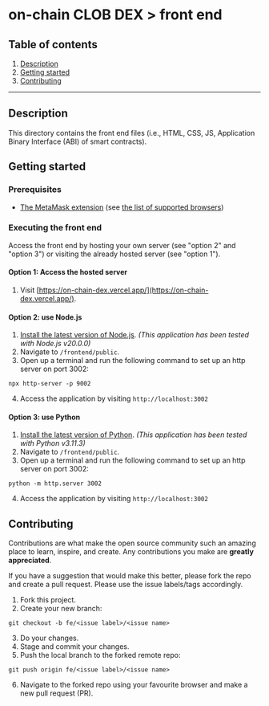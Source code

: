 # on-chain CLOB DEX > front end

## Table of contents

1. [Description](#description)
2. [Getting started](#getting-started)
3. [Contributing](#contributing)

---

## Description

This directory contains the front end files (i.e., HTML, CSS, JS, Application Binary Interface (ABI) of smart contracts).

## Getting started

### Prerequisites

- [The MetaMask extension](https://metamask.io/) (see [the list of supported browsers](https://metamask.io/download/))

### Executing the front end

Access the front end by hosting your own server (see "option 2" and "option 3") or visiting the already hosted server (see "option 1").

#### Option 1: Access the hosted server

1. Visit [https://on-chain-dex.vercel.app/](https://on-chain-dex.vercel.app/).

#### Option 2: use Node.js

1. [Install the latest version of Node.js](https://nodejs.org/en).  *(This application has been tested with Node.js v20.0.0)*
2. Navigate to `/frontend/public`.
3. Open up a terminal and run the following command to set up an http server on port 3002: 
```
npx http-server -p 9002
```
4. Access the application by visiting `http://localhost:3002`

#### Option 3: use Python

1. [Install the latest version of Python](https://www.python.org/downloads/). *(This application has been tested with Python v3.11.3)*
2. Navigate to `/frontend/public`.
3. Open up a terminal and run the following command to set up an http server on port 3002: 
```
python -m http.server 3002
```
4. Access the application by visiting `http://localhost:3002`

## Contributing

Contributions are what make the open source community such an amazing place to learn, inspire, and create. Any contributions you make are **greatly appreciated**.

If you have a suggestion that would make this better, please fork the repo and create a pull request. Please use the issue labels/tags accordingly.

1. Fork this project.
2. Create your new branch:
```
git checkout -b fe/<issue label>/<issue name>
```
3. Do your changes.
4. Stage and commit your changes.
5. Push the local branch to the forked remote repo:
```
git push origin fe/<issue label>/<issue name>
```
6. Navigate to the forked repo using your favourite browser and make a new pull request (PR).
